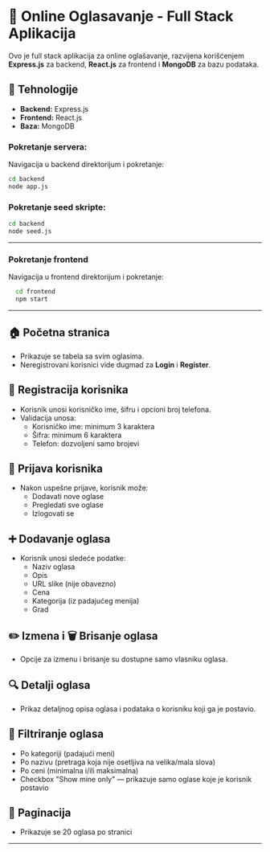 # 🛒 Online Oglasavanje - Full Stack Aplikacija

Ovo je full stack aplikacija za online oglašavanje, razvijena korišćenjem **Express.js** za backend, **React.js** za frontend i **MongoDB** za bazu podataka.

## 📌 Tehnologije

- **Backend:** Express.js
- **Frontend:** React.js
- **Baza:** MongoDB

### Pokretanje servera:
 Navigacija u backend direktorijum i pokretanje:
  ```bash
  cd backend
  node app.js
  ```
### Pokretanje seed skripte:

```bash
cd backend
node seed.js
```

---

### Pokretanje frontend

 Navigacija u frontend direktorijum i pokretanje:
   ```bash
     cd frontend
     npm start
  ```
---

## 🏠 Početna stranica

- Prikazuje se tabela sa svim oglasima.
- Neregistrovani korisnici vide dugmad za **Login** i **Register**.

## 👤 Registracija korisnika

- Korisnik unosi korisničko ime, šifru i opcioni broj telefona.
- Validacija unosa:
  - Korisničko ime: minimum 3 karaktera
  - Šifra: minimum 6 karaktera
  - Telefon: dozvoljeni samo brojevi

## 🔐 Prijava korisnika

- Nakon uspešne prijave, korisnik može:
  - Dodavati nove oglase
  - Pregledati sve oglase
  - Izlogovati se

## ➕ Dodavanje oglasa

- Korisnik unosi sledeće podatke:
  - Naziv oglasa
  - Opis
  - URL slike (nije obavezno)
  - Cena
  - Kategorija (iz padajućeg menija)
  - Grad

## ✏️ Izmena i 🗑️ Brisanje oglasa

- Opcije za izmenu i brisanje su dostupne samo vlasniku oglasa.

## 🔍 Detalji oglasa

- Prikaz detaljnog opisa oglasa i podataka o korisniku koji ga je postavio.

## 🎯 Filtriranje oglasa

- Po kategoriji (padajući meni)
- Po nazivu (pretraga koja nije osetljiva na velika/mala slova)
- Po ceni (minimalna i/ili maksimalna)
- Checkbox "Show mine only" — prikazuje samo oglase koje je korisnik postavio

## 📄 Paginacija

- Prikazuje se 20 oglasa po stranici

---

